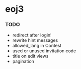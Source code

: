 # eoj3

### TODO
+ redirect after login!
+ rewrite hint messages
+ allowed_lang in Contest
+ used or unused invitation code
+ title on edit views
+ pagination